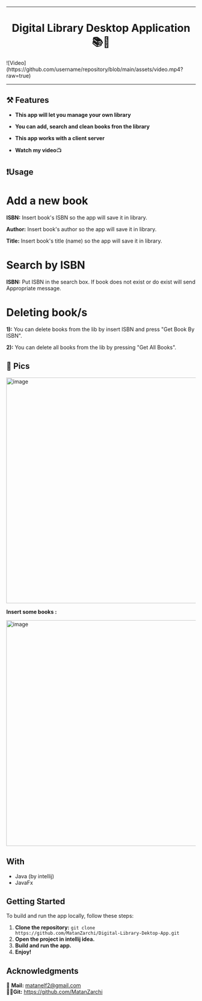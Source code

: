 ***

<h1 align="center"> Digital Library Desktop Application📚📖 </h1>
![Video](https://github.com/username/repository/blob/main/assets/video.mp4?raw=true)

***


## ⚒️ Features

- **This app will let you manage your own library**

- **You can add, search and clean books fron the library**

- **This app works with a client server**

- **Watch my video**📺

## ❗Usage

# Add a new book

**ISBN:** Insert book's ISBN so the app will save it in library.

**Author:** Insert book's author so the app will save it in library.

**Title:** Insert book's title (name) so the app will save it in library.

# Search by ISBN

**ISBN:** Put ISBN in the search box. If book does not exist or do exist will send Appropriate message. 

# Deleting book/s

**1):** You can delete books from the lib by insert ISBN and press "Get Book By ISBN". 

**2):** You can delete all books from the lib by pressing "Get All Books". 

## 📌 Pics

<img src="https://github.com/user-attachments/assets/6ca67140-4869-470f-85cf-4b09fe59bd7e" alt="image" width="600" height="auto">


**Insert some books :**

<img src="https://github.com/user-attachments/assets/f663bdc0-f74f-40d1-840a-02a0144e610f" alt="image" width="600" height="auto">

## With

- Java (by intellij)
- JavaFx

## Getting Started

To build and run the app locally, follow these steps:

1. **Clone the repository:** `git clone https://github.com/MatanZarchi/Digital-Library-Dektop-App.git`
2. **Open the project in intellij idea.**
3. **Build and run the app.**
4. **Enjoy!**

## Acknowledgments

📧 **Mail:** [matanelf2@gmail.com](url)  
👨‍💻**Git:** https://github.com/MatanZarchi 
